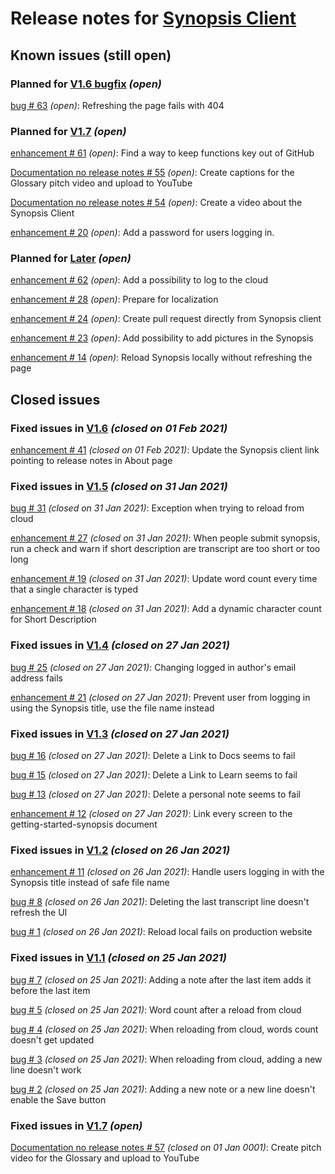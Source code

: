 # Release notes for [Synopsis Client](https://github.com/lbugnion/ms-glossary-app/projects/1)

## Known issues (still open)

### Planned for [V1.6 bugfix](https://github.com/lbugnion/ms-glossary-app/milestone/13) *(open)*

[bug # 63](https://github.com/lbugnion/ms-glossary-app/issues/63) *(open)*: Refreshing the page fails with 404

### Planned for [V1.7](https://github.com/lbugnion/ms-glossary-app/milestone/12) *(open)*

[enhancement # 61](https://github.com/lbugnion/ms-glossary-app/issues/61) *(open)*: Find a way to keep functions key out of GitHub

[Documentation  no release notes # 55](https://github.com/lbugnion/ms-glossary-app/issues/55) *(open)*: Create captions for the Glossary pitch video and upload to YouTube

[Documentation  no release notes # 54](https://github.com/lbugnion/ms-glossary-app/issues/54) *(open)*: Create a video about the Synopsis Client

[enhancement # 20](https://github.com/lbugnion/ms-glossary-app/issues/20) *(open)*: Add a password for users logging in.

### Planned for [Later](https://github.com/lbugnion/ms-glossary-app/milestone/8) *(open)*

[enhancement # 62](https://github.com/lbugnion/ms-glossary-app/issues/62) *(open)*: Add a possibility to log to the cloud

[enhancement # 28](https://github.com/lbugnion/ms-glossary-app/issues/28) *(open)*: Prepare for localization

[enhancement # 24](https://github.com/lbugnion/ms-glossary-app/issues/24) *(open)*: Create pull request directly from Synopsis client

[enhancement # 23](https://github.com/lbugnion/ms-glossary-app/issues/23) *(open)*: Add possibility to add pictures in the Synopsis

[enhancement # 14](https://github.com/lbugnion/ms-glossary-app/issues/14) *(open)*: Reload Synopsis locally without refreshing the page

## Closed issues

### Fixed issues in [V1.6](https://github.com/lbugnion/ms-glossary-app/milestone/11) *(closed on 01 Feb 2021)*

[enhancement # 41](https://github.com/lbugnion/ms-glossary-app/issues/41) *(closed on 01 Feb 2021)*: Update the Synopsis client link pointing to release notes in About page

### Fixed issues in [V1.5](https://github.com/lbugnion/ms-glossary-app/milestone/7) *(closed on 31 Jan 2021)*

[bug # 31](https://github.com/lbugnion/ms-glossary-app/issues/31) *(closed on 31 Jan 2021)*: Exception when trying to reload from cloud

[enhancement # 27](https://github.com/lbugnion/ms-glossary-app/issues/27) *(closed on 31 Jan 2021)*: When people submit synopsis, run a check and warn if short description are transcript are too short or too long

[enhancement # 19](https://github.com/lbugnion/ms-glossary-app/issues/19) *(closed on 31 Jan 2021)*: Update word count every time that a single character is typed

[enhancement # 18](https://github.com/lbugnion/ms-glossary-app/issues/18) *(closed on 31 Jan 2021)*: Add a dynamic character count for Short Description

### Fixed issues in [V1.4](https://github.com/lbugnion/ms-glossary-app/milestone/6) *(closed on 27 Jan 2021)*

[bug # 25](https://github.com/lbugnion/ms-glossary-app/issues/25) *(closed on 27 Jan 2021)*: Changing logged in author's email address fails

[enhancement # 21](https://github.com/lbugnion/ms-glossary-app/issues/21) *(closed on 27 Jan 2021)*: Prevent user from logging in using the Synopsis title, use the file name instead

### Fixed issues in [V1.3](https://github.com/lbugnion/ms-glossary-app/milestone/5) *(closed on 27 Jan 2021)*

[bug # 16](https://github.com/lbugnion/ms-glossary-app/issues/16) *(closed on 27 Jan 2021)*: Delete a Link to Docs seems to fail

[bug # 15](https://github.com/lbugnion/ms-glossary-app/issues/15) *(closed on 27 Jan 2021)*: Delete a Link to Learn seems to fail

[bug # 13](https://github.com/lbugnion/ms-glossary-app/issues/13) *(closed on 27 Jan 2021)*: Delete a personal note seems to fail

[enhancement # 12](https://github.com/lbugnion/ms-glossary-app/issues/12) *(closed on 27 Jan 2021)*: Link every screen to the getting-started-synopsis document

### Fixed issues in [V1.2](https://github.com/lbugnion/ms-glossary-app/milestone/4) *(closed on 26 Jan 2021)*

[enhancement # 11](https://github.com/lbugnion/ms-glossary-app/issues/11) *(closed on 26 Jan 2021)*: Handle users logging in with the Synopsis title instead of safe file name

[bug # 8](https://github.com/lbugnion/ms-glossary-app/issues/8) *(closed on 26 Jan 2021)*: Deleting the last transcript line doesn't refresh the UI

[bug # 1](https://github.com/lbugnion/ms-glossary-app/issues/1) *(closed on 26 Jan 2021)*: Reload local fails on production website

### Fixed issues in [V1.1](https://github.com/lbugnion/ms-glossary-app/milestone/2) *(closed on 25 Jan 2021)*

[bug # 7](https://github.com/lbugnion/ms-glossary-app/issues/7) *(closed on 25 Jan 2021)*: Adding a note after the last item adds it before the last item

[bug # 5](https://github.com/lbugnion/ms-glossary-app/issues/5) *(closed on 25 Jan 2021)*: Word count after a reload from cloud

[bug # 4](https://github.com/lbugnion/ms-glossary-app/issues/4) *(closed on 25 Jan 2021)*: When reloading from cloud, words count doesn't get updated

[bug # 3](https://github.com/lbugnion/ms-glossary-app/issues/3) *(closed on 25 Jan 2021)*: When reloading from cloud, adding a new line doesn't work

[bug # 2](https://github.com/lbugnion/ms-glossary-app/issues/2) *(closed on 25 Jan 2021)*: Adding a new note or a new line doesn't enable the Save button

### Fixed issues in [V1.7](https://github.com/lbugnion/ms-glossary-app/milestone/12) *(open)*

[Documentation  no release notes # 57](https://github.com/lbugnion/ms-glossary-app/issues/57) *(closed on 01 Jan 0001)*: Create pitch video for the Glossary and upload to YouTube

